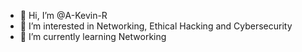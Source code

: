 - 👋 Hi, I’m @A-Kevin-R
- 👀 I’m interested in Networking, Ethical Hacking and Cybersecurity
- 🌱 I’m currently learning Networking

<!---
A-Kevin-R/A-Kevin-R is a ✨ special ✨ repository because its `README.md` (this file) appears on your GitHub profile.
You can click the Preview link to take a look at your changes.
--->
